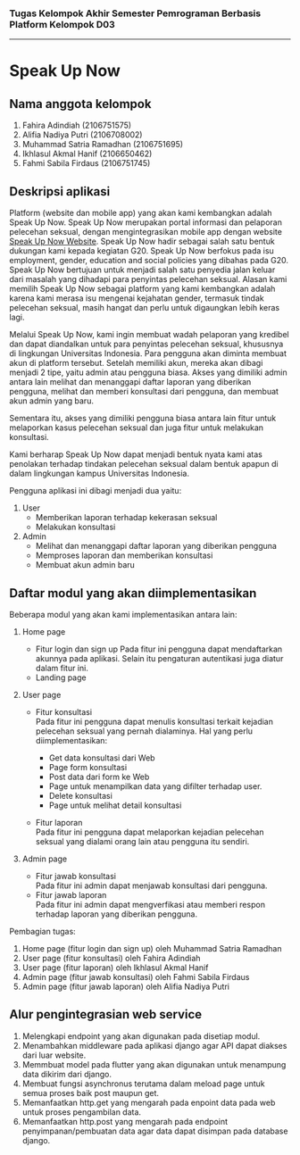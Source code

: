 ### Tugas Kelompok Akhir Semester Pemrograman Berbasis Platform Kelompok D03
---
# Speak Up Now

## Nama anggota kelompok

1. Fahira Adindiah (2106751575)
2. Alifia Nadiya Putri (2106708002)
3. Muhammad Satria Ramadhan (2106751695)
4. Ikhlasul Akmal Hanif (2106650462)
5. Fahmi Sabila Firdaus (2106751745)

## Deskripsi aplikasi 

Platform (website dan mobile app) yang akan kami kembangkan adalah Speak Up Now. Speak Up Now merupakan portal informasi dan pelaporan pelecehan seksual, dengan mengintegrasikan mobile app dengan website [Speak Up Now Website](https://speak-up-now.herokuapp.com/). Speak Up Now hadir sebagai salah satu bentuk dukungan kami kepada kegiatan G20. Speak Up Now berfokus pada isu employment, gender, education and social policies yang dibahas pada G20. Speak Up Now bertujuan untuk menjadi salah satu penyedia jalan keluar dari masalah yang dihadapi para penyintas pelecehan seksual. Alasan kami memilih Speak Up Now sebagai platform yang kami kembangkan adalah karena kami merasa isu mengenai kejahatan gender, termasuk tindak pelecehan seksual, masih hangat dan perlu untuk digaungkan lebih keras lagi.

Melalui Speak Up Now, kami ingin membuat wadah pelaporan yang kredibel dan dapat diandalkan untuk para penyintas pelecehan seksual, khususnya di lingkungan Universitas Indonesia. Para pengguna akan diminta membuat akun di platform tersebut. Setelah memiliki akun, mereka akan dibagi menjadi 2 tipe, yaitu admin atau pengguna biasa. Akses yang dimiliki admin antara lain melihat dan menanggapi daftar laporan yang diberikan pengguna, melihat dan memberi konsultasi dari pengguna, dan membuat akun admin yang baru.

Sementara itu, akses yang dimiliki pengguna biasa antara lain fitur untuk melaporkan kasus pelecehan seksual dan juga fitur untuk melakukan konsultasi.

Kami berharap Speak Up Now dapat menjadi bentuk nyata kami atas penolakan terhadap tindakan pelecehan seksual dalam bentuk apapun di dalam lingkungan kampus Universitas Indonesia.

Pengguna aplikasi ini dibagi menjadi dua yaitu:

1. User
   -  Memberikan laporan terhadap kekerasan seksual
   -  Melakukan konsultasi
2. Admin
   -  Melihat dan menanggapi daftar laporan yang diberikan pengguna
   -  Memproses laporan dan memberikan konsultasi
   -  Membuat akun admin baru


## Daftar modul yang akan diimplementasikan

Beberapa modul yang akan kami implementasikan antara lain:
1. Home page
   -  Fitur login dan sign up
      Pada fitur ini pengguna dapat mendaftarkan akunnya pada aplikasi. Selain itu pengaturan autentikasi juga diatur dalam fitur ini.
   -  Landing page

2. User page
   -  Fitur konsultasi <br>
      Pada fitur ini pengguna dapat menulis konsultasi terkait kejadian pelecehan seksual yang pernah dialaminya. Hal yang perlu diimplementasikan:
      - Get data konsultasi dari Web
      - Page form konsultasi
      - Post data dari form ke Web
      - Page untuk menampilkan data yang difilter terhadap user.
      - Delete konsultasi
      - Page untuk melihat detail konsultasi
      
   -  Fitur laporan <br>
      Pada fitur ini pengguna dapat melaporkan kejadian pelecehan seksual yang dialami orang lain atau pengguna itu sendiri.

3. Admin page
   - Fitur jawab konsultasi <br>
     Pada fitur ini admin dapat menjawab konsultasi dari pengguna.
   - Fitur jawab laporan <br>
     Pada fitur ini admin dapat mengverfikasi atau memberi respon terhadap laporan yang diberikan pengguna.
     
Pembagian tugas:
1. Home page (fitur login dan sign up) oleh Muhammad Satria Ramadhan
2. User page (fitur konsultasi) oleh Fahira Adindiah
3. User page (fitur laporan) oleh Ikhlasul Akmal Hanif 
4. Admin page (fitur jawab konsultasi) oleh Fahmi Sabila Firdaus
5. Admin page (fitur jawab laporan) oleh Alifia Nadiya Putri

## Alur pengintegrasian web service
1. Melengkapi endpoint yang akan digunakan pada disetiap modul.
2. Menambahkan middleware pada aplikasi django agar API dapat diakses dari luar website.
3. Memmbuat model pada flutter yang akan digunakan untuk menampung data dikirim dari django.
4. Membuat fungsi asynchronus terutama dalam meload page untuk semua proses baik post maupun get.
5. Memanfaatkan http.get yang mengarah pada enpoint data pada web untuk proses pengambilan data.
6. Memanfaatkan http.post yang mengarah pada endpoint penyimpanan/pembuatan data agar data dapat disimpan pada database django.

